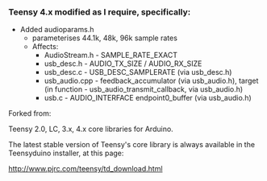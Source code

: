 ### Teensy 4.x modified as I require, specifically:

- Added audioparams.h
    - parameterises 44.1k, 48k, 96k sample rates
    - Affects:
        - AudioStream.h - SAMPLE_RATE_EXACT
        - usb_desc.h - AUDIO_TX_SIZE / AUDIO_RX_SIZE
        - usb_desc.c - USB_DESC_SAMPLERATE (via usb_desc.h)
        - usb_audio.cpp - feedback_accumulator (via usb_audio.h), target (in function - usb_audio_transmit_callback, via usb_audio.h)
        - usb.c - AUDIO_INTERFACE endpoint0_buffer (via usb_audio.h)









Forked from:


Teensy 2.0, LC, 3.x, 4.x core libraries for Arduino.

The latest stable version of Teensy's core library is always available in the Teensyduino installer, at this page:

http://www.pjrc.com/teensy/td_download.html
